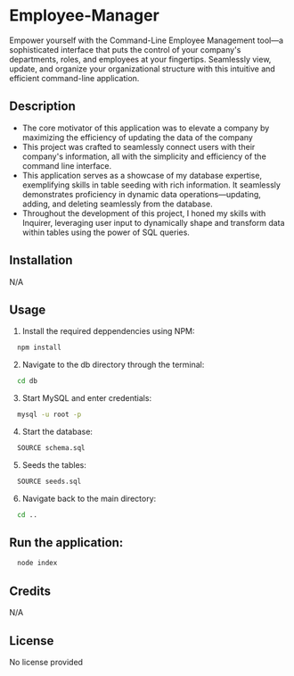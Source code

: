 # Employee-Manager

Empower yourself with the Command-Line Employee Management tool—a sophisticated interface that puts the control of your company's departments, roles, and employees at your fingertips. Seamlessly view, update, and organize your organizational structure with this intuitive and efficient command-line application.


## Description 
- The core motivator of this application was to elevate a company by maximizing the efficiency of updating the data of the company
- This project was crafted to seamlessly connect users with their company's information, all with the simplicity and efficiency of the command line interface.
- This application serves as a showcase of my database expertise, exemplifying skills in table seeding with rich information. It seamlessly demonstrates proficiency in dynamic data operations—updating, adding, and deleting seamlessly from the database.
- Throughout the development of this project, I honed my skills with Inquirer, leveraging user input to dynamically shape and transform data within tables using the power of SQL queries. 

## Installation 
N/A

## Usage 
1. Install the required deppendencies using NPM:
 ```bash
   npm install
   ```

2. Navigate to the db directory through the terminal:
 ```bash
   cd db
   ```

3. Start MySQL and enter credentials:
 ```bash
   mysql -u root -p 
   ```

4. Start the database:
 ```bash
   SOURCE schema.sql
   ```

5. Seeds the tables:
 ```bash
   SOURCE seeds.sql
   ```

6. Navigate back to the main directory:
 ```bash
   cd ..
   ```

## Run the application:
 ```bash
   node index
   ```

## Credits 
N/A

## License 
No license provided
